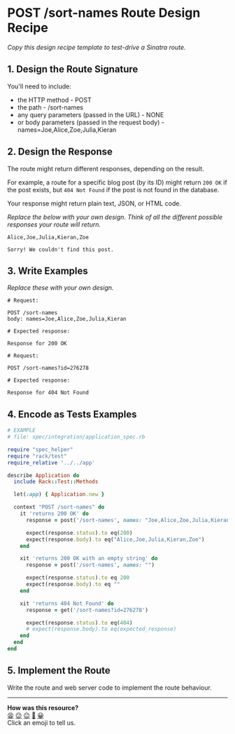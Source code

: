 # POST /sort-names Route Design Recipe

_Copy this design recipe template to test-drive a Sinatra route._

## 1. Design the Route Signature

You'll need to include:
  * the HTTP method - POST
  * the path - /sort-names 
  * any query parameters (passed in the URL) - NONE
  * or body parameters (passed in the request body) - names=Joe,Alice,Zoe,Julia,Kieran

## 2. Design the Response

The route might return different responses, depending on the result.

For example, a route for a specific blog post (by its ID) might return `200 OK` if the post exists, but `404 Not Found` if the post is not found in the database.

Your response might return plain text, JSON, or HTML code. 

_Replace the below with your own design. Think of all the different possible responses your route will return._

```
Alice,Joe,Julia,Kieran,Zoe
```

```
Sorry! We couldn't find this post.
```

## 3. Write Examples

_Replace these with your own design._

```
# Request:

POST /sort-names
body: names=Joe,Alice,Zoe,Julia,Kieran

# Expected response:

Response for 200 OK
```

```
# Request:

POST /sort-names?id=276278

# Expected response:

Response for 404 Not Found
```

## 4. Encode as Tests Examples

```ruby
# EXAMPLE
# file: spec/integration/application_spec.rb

require "spec_helper"
require "rack/test"
require_relative '../../app'

describe Application do
  include Rack::Test::Methods

  let(:app) { Application.new }

  context "POST /sort-names" do
    it 'returns 200 OK' do
      response = post('/sort-names', names: "Joe,Alice,Zoe,Julia,Kieran")

      expect(response.status).to eq(200)
      expect(response.body).to eq("Alice,Joe,Julia,Kieran,Zoe")
    end

    xit 'returns 200 OK with an empty string' do
      response = post('/sort-names', names: "")

      expect(response.status).to eq 200
      expect(response.body).to eq ""
    end

    xit 'returns 404 Not Found' do
      response = get('/sort-names?id=276278')

      expect(response.status).to eq(404)
      # expect(response.body).to eq(expected_response)
    end
  end
end
```

## 5. Implement the Route

Write the route and web server code to implement the route behaviour.

<!-- BEGIN GENERATED SECTION DO NOT EDIT -->

---

**How was this resource?**  
[😫](https://airtable.com/shrUJ3t7KLMqVRFKR?prefill_Repository=makersacademy%2Fweb-applications&prefill_File=resources%2Fsinatra_route_design_recipe_template.md&prefill_Sentiment=😫) [😕](https://airtable.com/shrUJ3t7KLMqVRFKR?prefill_Repository=makersacademy%2Fweb-applications&prefill_File=resources%2Fsinatra_route_design_recipe_template.md&prefill_Sentiment=😕) [😐](https://airtable.com/shrUJ3t7KLMqVRFKR?prefill_Repository=makersacademy%2Fweb-applications&prefill_File=resources%2Fsinatra_route_design_recipe_template.md&prefill_Sentiment=😐) [🙂](https://airtable.com/shrUJ3t7KLMqVRFKR?prefill_Repository=makersacademy%2Fweb-applications&prefill_File=resources%2Fsinatra_route_design_recipe_template.md&prefill_Sentiment=🙂) [😀](https://airtable.com/shrUJ3t7KLMqVRFKR?prefill_Repository=makersacademy%2Fweb-applications&prefill_File=resources%2Fsinatra_route_design_recipe_template.md&prefill_Sentiment=😀)  
Click an emoji to tell us.

<!-- END GENERATED SECTION DO NOT EDIT -->